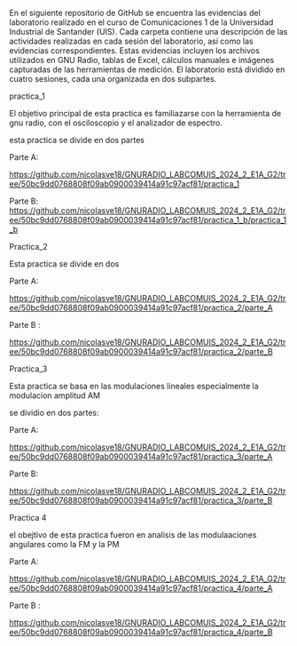 En el siguiente repositorio de GitHub se encuentra las evidencias del  laboratorio realizado en el curso de Comunicaciones 1 de la Universidad Industrial de Santander (UIS). 
Cada carpeta contiene una descripción  de las actividades realizadas en cada sesión del laboratorio, así como las evidencias correspondientes. 
Estas evidencias incluyen los archivos utilizados en GNU Radio, tablas de Excel, cálculos manuales e imágenes capturadas de las herramientas de medición.
El laboratorio está dividido en cuatro sesiones, cada una organizada en dos subpartes. 

practica_1

El objetivo principal de esta practica es familiazarse con la herramienta de gnu radio, con el osciloscopio y el analizador de espectro.

esta practica se divide en dos partes 

Parte A:


https://github.com/nicolasve18/GNURADIO_LABCOMUIS_2024_2_E1A_G2/tree/50bc9dd0768808f09ab0900039414a91c97acf81/practica_1

Parte B:
https://github.com/nicolasve18/GNURADIO_LABCOMUIS_2024_2_E1A_G2/tree/50bc9dd0768808f09ab0900039414a91c97acf81/practica_1_b/practica_1_b

Practica_2

Esta practica se divide en dos

Parte A:

https://github.com/nicolasve18/GNURADIO_LABCOMUIS_2024_2_E1A_G2/tree/50bc9dd0768808f09ab0900039414a91c97acf81/practica_2/parte_A

Parte B :

https://github.com/nicolasve18/GNURADIO_LABCOMUIS_2024_2_E1A_G2/tree/50bc9dd0768808f09ab0900039414a91c97acf81/practica_2/parte_B

Practica_3

Esta practica se basa en las modulaciones lineales especialmente la modulacion amplitud AM

se dividio en dos partes:

Parte A:

https://github.com/nicolasve18/GNURADIO_LABCOMUIS_2024_2_E1A_G2/tree/50bc9dd0768808f09ab0900039414a91c97acf81/practica_3/parte_A

Parte B:

https://github.com/nicolasve18/GNURADIO_LABCOMUIS_2024_2_E1A_G2/tree/50bc9dd0768808f09ab0900039414a91c97acf81/practica_3/parte_B

Practica 4

el obejtivo de esta practica fueron en analisis de las modulaaciones angulares como la FM y la PM

Parte A:

https://github.com/nicolasve18/GNURADIO_LABCOMUIS_2024_2_E1A_G2/tree/50bc9dd0768808f09ab0900039414a91c97acf81/practica_4/parte_A

Parte B :

https://github.com/nicolasve18/GNURADIO_LABCOMUIS_2024_2_E1A_G2/tree/50bc9dd0768808f09ab0900039414a91c97acf81/practica_4/parte_B

